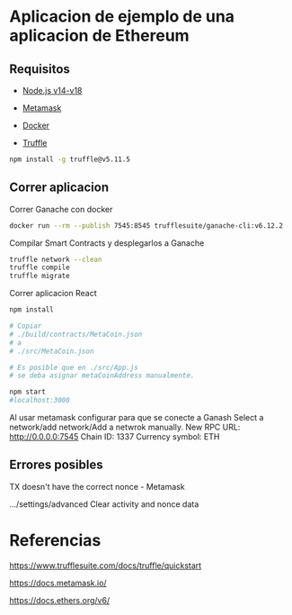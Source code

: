# Aplicacion de ejemplo de una aplicacion de Ethereum

## Requisitos
* [Node.js v14-v18](https://nodejs.org/en/download)
* [Metamask](https://metamask.io/download/)
* [Docker](https://docs.docker.com/engine/install/)


* [Truffle](https://trufflesuite.com/docs/truffle/how-to/install/#install-nodejs)
```bash
npm install -g truffle@v5.11.5
```

## Correr aplicacion

Correr Ganache con docker

```bash
docker run --rm --publish 7545:8545 trufflesuite/ganache-cli:v6.12.2
```


Compilar Smart Contracts y desplegarlos a Ganache
```bash
truffle network --clean
truffle compile
truffle migrate
```

Correr aplicacion React
```bash
npm install

# Copiar 
# ./build/contracts/MetaCoin.json
# a
# ./src/MetaCoin.json

# Es posible que en ./src/App.js
# se deba asignar metaCoinAddress manualmente.

npm start
#localhost:3000
```

Al usar metamask configurar para que se conecte a Ganash
Select a network/add network/Add a netwrok manually.
New RPC URL: http://0.0.0.0:7545
Chain ID: 1337
Currency symbol: ETH

## Errores posibles

TX doesn't have the correct nonce - Metamask

.../settings/advanced
Clear activity and nonce data



# Referencias

https://www.trufflesuite.com/docs/truffle/quickstart

https://docs.metamask.io/

https://docs.ethers.org/v6/

